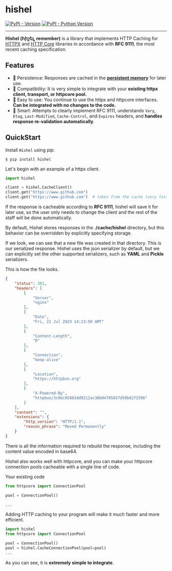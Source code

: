 # hishel

[![PyPI - Version](https://img.shields.io/pypi/v/hishel.svg)](https://pypi.org/project/hishel)
[![PyPI - Python Version](https://img.shields.io/pypi/pyversions/hishel.svg)](https://pypi.org/project/hishel)

-----

**Hishel (հիշել, remember)** is a library that implements HTTP Caching for [HTTPX](https://github.com/encode/httpx) and [HTTP Core](https://github.com/encode/httpcore) libraries in accordance with **RFC 9111**, the most recent caching specification.

## Features

- 💾 Persistence: Responses are cached in the [**persistent memory**](https://en.m.wikipedia.org/wiki/Persistent_memory) for later use.
- 🤲 Compatibility: It is very simple to integrate with your **existing httpx client, transport, or httpcore pool.**
- 🤗 Easy to use: You continue to use the httpx and httpcore interfaces. **Can be integrated with no changes to the code.**
- 🧠 Smart: Attempts to clearly implement RFC 9111, understands `Vary`, `Etag`, `Last-Modified`,  `Cache-Control`, and `Expires` headers, and **handles response re-validation automatically**.

## QuickStart

Install `Hishel` using pip:
``` shell
$ pip install hishel
```

Let's begin with an example of a httpx client.

```python
import hishel

client = hishel.CacheClient()
client.get("https://www.github.com")
client.get("https://www.github.com")  # takes from the cache (very fast!)
```

If the response is cacheable according to **RFC 9111**, hishel will save it for later use, so the user only needs to change the client and the rest of the staff will be done automatically.

By default, Hishel stores responses in the **./cache/hishel** directory, but this behavior can be overridden by explicitly specifying storage.

If we look, we can see that a new file was created in that directory. This is our serialized response. Hishel uses the json serializer by default, but we can explicitly set the other supported serializers, such as **YAML** and **Pickle** serializers.

This is how the file looks.

``` json
{
    "status": 301,
    "headers": [
        [
            "Server",
            "nginx"
        ],
        [
            "Date",
            "Fri, 21 Jul 2023 14:23:50 GMT"
        ],
        [
            "Content-Length",
            "0"
        ],
        [
            "Connection",
            "keep-alive"
        ],
        [
            "Location",
            "https://httpbun.org"
        ],
        [
            "X-Powered-By",
            "httpbun/3c0dc05883dd9212ac38b04705037d50b02f2596"
        ]
    ],
    "content": "",
    "extensions": {
        "http_version": "HTTP/1.1",
        "reason_phrase": "Moved Permanently"
    }
}
```

There is all the information required to rebuild the response, including the content value encoded in base64.

Hishel also works well with httpcore, and you can make your httpcore connection pools cacheable with a single line of code.

Your existing code
``` python
from httpcore import ConnectionPool

pool = ConnectionPool()

...
```

Adding HTTP caching to your program will make it much faster and more efficient.
``` python
import hishel
from httpcore import ConnectionPool

pool = ConnectionPool()
pool = hishel.CacheConnectionPool(pool=pool)
...
```

As you can see, it is **extremely simple to integrate**. 

